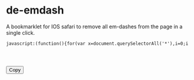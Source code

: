 # de-emdash
A bookmarklet for IOS safari to remove all em-dashes from the page in a single click.


<pre>
<code id="bm">javascript:(function(){for(var x=document.querySelectorAll('*'),i=0;i<x.length;i++){var n=x[i].childNodes;for(var j=0;j<n.length;j++){var d=n[j];if(d.nodeType===3)d.nodeValue=d.nodeValue.split('—').join('');}}})();</code>
</pre>
<button onclick="navigator.clipboard.writeText(document.getElementById('bm').innerText)">Copy</button>
